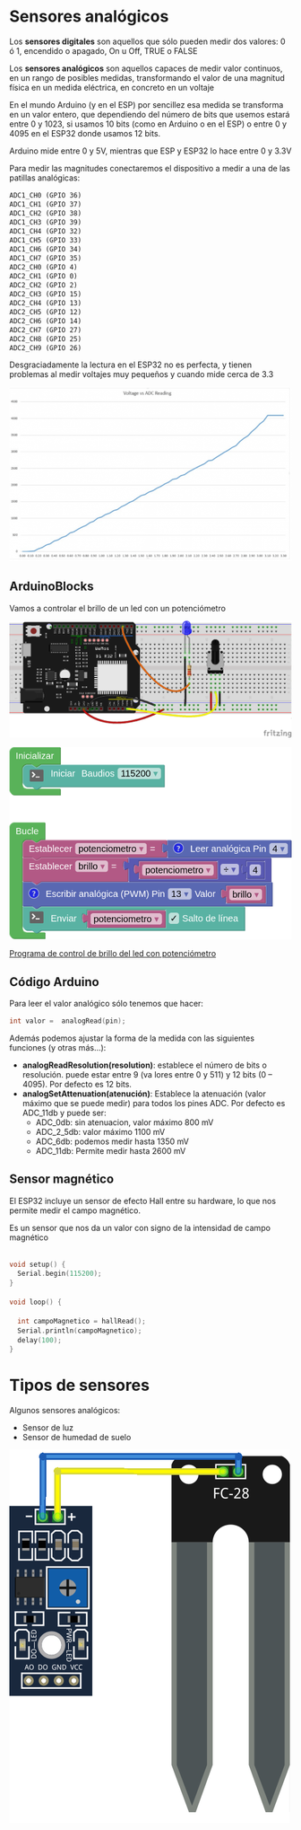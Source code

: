 # Sensores analógicos

Los **sensores digitales** son aquellos que sólo pueden medir dos valores: 0 ó 1, encendido o apagado, On u Off, TRUE o FALSE

Los **sensores analógicos** son aquellos capaces de medir valor continuos, en un rango de posibles medidas, transformando el valor de una magnitud física en un medida eléctrica, en concreto en un voltaje

En el mundo Arduino (y en el ESP) por sencillez esa medida se transforma en un valor entero, que dependiendo del número de bits que usemos estará entre 0 y 1023, si usamos 10 bits (como en Arduino o en el ESP) o entre 0 y 4095 en el ESP32 donde usamos 12 bits.

Arduino mide entre 0 y 5V, mientras que ESP y ESP32 lo hace entre 0 y 3.3V

Para medir las magnitudes conectaremos el dispositivo a medir a una de las patillas analógicas: 


    ADC1_CH0 (GPIO 36)
    ADC1_CH1 (GPIO 37)
    ADC1_CH2 (GPIO 38)
    ADC1_CH3 (GPIO 39)
    ADC1_CH4 (GPIO 32)
    ADC1_CH5 (GPIO 33)
    ADC1_CH6 (GPIO 34)
    ADC1_CH7 (GPIO 35)
    ADC2_CH0 (GPIO 4)
    ADC2_CH1 (GPIO 0)
    ADC2_CH2 (GPIO 2)
    ADC2_CH3 (GPIO 15)
    ADC2_CH4 (GPIO 13)
    ADC2_CH5 (GPIO 12)
    ADC2_CH6 (GPIO 14)
    ADC2_CH7 (GPIO 27)
    ADC2_CH8 (GPIO 25)
    ADC2_CH9 (GPIO 26)


Desgraciadamente la lectura en el ESP32 no es perfecta, y tienen problemas al medir voltajes muy pequeños y cuando mide cerca de 3.3

![](./images/ADC-non-linear-ESP32.png)

## ArduinoBlocks

Vamos a controlar el brillo de un led con un potenciómetro

![](./images/wemos_d1_R32_potenciometro+led_bb.png)

![](./images/programa_pwm_pot.png)

[Programa de control de brillo del led con potenciómetro](http://www.arduinoblocks.com/web/project/783698)


## Código Arduino

Para leer el valor analógico sólo tenemos que hacer:
```C++
int valor =  analogRead(pin);
```

Además podemos ajustar la forma de la medida con las siguientes funciones (y otras más...):

* __analogReadResolution(resolution)__: establece el número de bits o resolución. puede estar entre 9 (va lores entre 0 y 511) y 12 bits (0 – 4095). Por defecto es  12 bits.
* __analogSetAttenuation(atenución)__: Establece la atenuación (valor máximo que se puede medir) para todos los pines ADC. Por defecto es ADC_11db y puede ser:
    * ADC_0db: sin atenuacion,  valor máximo 800 mV
    * ADC_2_5db: valor máximo 1100 mV
    * ADC_6db: podemos medir hasta 1350 mV
    * ADC_11db: Permite medir hasta  2600 mV

## Sensor magnético

El ESP32 incluye un sensor de efecto Hall entre su hardware, lo que nos permite medir el campo magnético.

Es un sensor que nos da un valor con signo de la intensidad de campo magnético

```C++

void setup() {
  Serial.begin(115200);
}

void loop() {
  
  int campoMagnetico = hallRead();
  Serial.println(campoMagnetico); 
  delay(100);
}
```


# Tipos de sensores

Algunos sensores analógicos:

* Sensor de luz
* Sensor de humedad de suelo

![](./images/Sensor_Humedad_Suelo.png)


